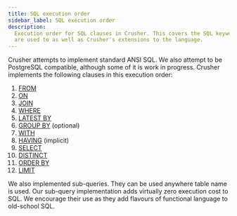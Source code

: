 ```yaml
---
title: SQL execution order
sidebar_label: SQL execution order
description:
  Execution order for SQL clauses in Crusher. This covers the SQL keywords you
  are used to as well as Crusher's extensions to the language.
---
```


Crusher attempts to implement standard ANSI SQL. We also attempt to be
PostgreSQL compatible, although some of it is work in progress. Crusher
implements the following clauses in this execution order:

1. [FROM](/docs/reference/sql/select/)
2. [ON](/docs/reference/sql/join/)
3. [JOIN](/docs/reference/sql/join/)
4. [WHERE](/docs/reference/sql/where/)
5. [LATEST BY](/docs/reference/sql/latest-by/)
6. [GROUP BY](/docs/reference/sql/group-by/) (optional)
7. [WITH](/docs/reference/sql/with/)
8. [HAVING](/docs/concept/sql-extensions/#implicit-having/) (implicit)
9. [SELECT](/docs/reference/sql/select/)
10. [DISTINCT](/docs/reference/sql/distinct/)
11. [ORDER BY](/docs/reference/sql/order-by/)
12. [LIMIT](/docs/reference/sql/limit/)

We also implemented sub-queries. They can be used anywhere table name is used.
Our sub-query implementation adds virtually zero execution cost to SQL. We
encourage their use as they add flavours of functional language to old-school
SQL.

